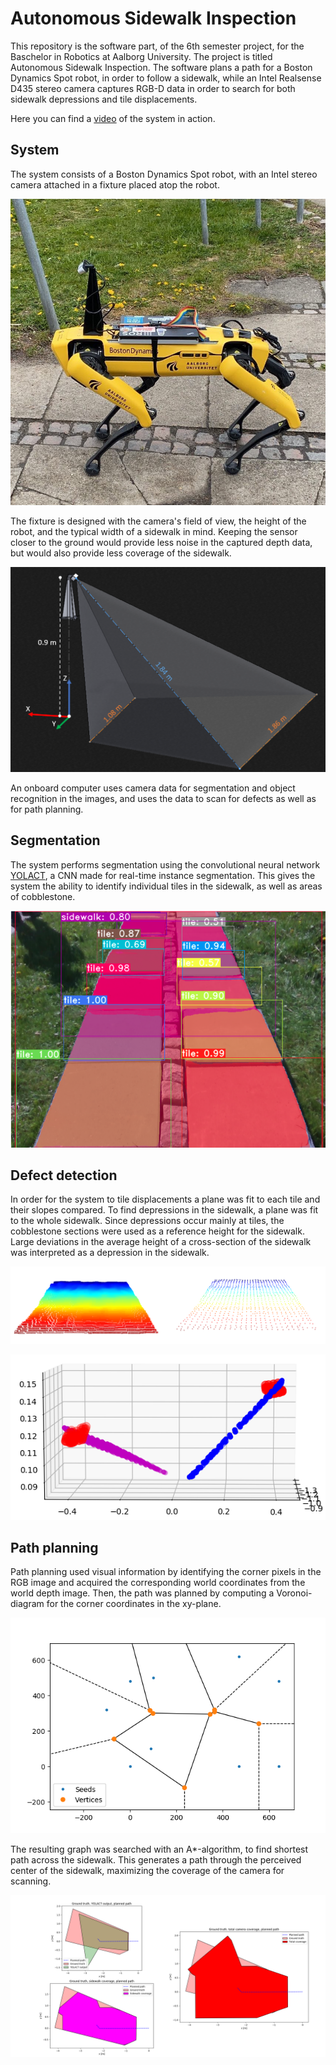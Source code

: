 # Autonomous Sidewalk Inspection
This repository is the software part, of the 6th semester project, for the Baschelor in Robotics at Aalborg University.
The project is titled Autonomous Sidewalk Inspection.
The software plans a path for a Boston Dynamics Spot robot, in order to follow a sidewalk, while an Intel Realsense D435 stereo camera captures RGB-D data in order to search for both sidewalk depressions and tile displacements.

Here you can find a [video](https://www.youtube.com/watch?v=yxd9BVQ70Hs) of the system in action.

## System
The system consists of a Boston Dynamics Spot robot, with an Intel stereo camera attached in a fixture placed atop the robot.

![spot with fixture](./img/spot_with_fixture.jpg)

The fixture is designed with the camera's field of view, the height of the robot, and the typical width of a sidewalk in mind. Keeping the sensor closer to the ground would provide less noise in the captured depth data, but would also provide less coverage of the sidewalk.

![scan area](./img/fixtureposition_3d.png)

An onboard computer uses camera data for segmentation and object recognition in the images, and uses the data to scan for defects as well as for path planning.


## Segmentation
The system performs segmentation using the convolutional neural network [YOLACT](https://github.com/dbolya/yolact), a CNN made for real-time instance segmentation. This gives the system the ability to identify individual tiles in the sidewalk, as well as areas of cobblestone. 

![segmentation](./img/segmented_tiles.png)

## Defect detection
In order for the system to tile displacements a plane was fit to each tile and their slopes compared. 
To find depressions in the sidewalk, a plane was fit to the whole sidewalk. Since depressions occur mainly at tiles, the cobblestone sections were used as a reference height for the sidewalk. Large deviations in the average height of a cross-section of the sidewalk was interpreted as a depression in the sidewalk.

![ply](./img/mergedply.png)

![depression](./img/depressionruler.png)

## Path planning
Path planning used visual information by identifying the corner pixels in the RGB image and acquired the corresponding world coordinates from the world depth image. Then, the path was planned by computing a Voronoi-diagram for the corner coordinates in the xy-plane. 

![voronoi](img/voronoi_complex.png)

The resulting graph was searched with an A*-algorithm, to find shortest path across the sidewalk. This generates a path through the perceived center of the sidewalk, maximizing the coverage of the camera for scanning.

![coverage path](./img/i5cov-ch.png)


